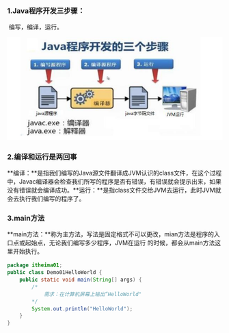 

### 1.Java程序开发三步骤：

​       编写，编译，运行。

![02-1](.\img\02-1.jpg)

###  2.编译和运行是两回事

​        **编译：**是指我们编写的Java源文件翻译成JVM认识的class文件，在这个过程中，Javac编译器会检查我们所写的程序是否有错误，有错误就会提示出来，如果没有错误就会编译成功。
​        **运行：**是指class文件交给JVM去运行，此时JVM就会去执行我们编写的程序了。

### 3.main方法

​        **main方法：**称为主方法，写法是固定格式不可以更改，mian方法是程序的入口点或起始点，无论我们编写多少程序，JVM在运行 的时候，都会从main方法这里开始执行。
​        

```java
package itheima01;
public class Demo01HelloWorld {
    public static void main(String[] args) {
        /*
            需求：在计算机屏幕上输出“HelloWorld"
        */
        System.out.println("HelloWorld");
    }
}

```

